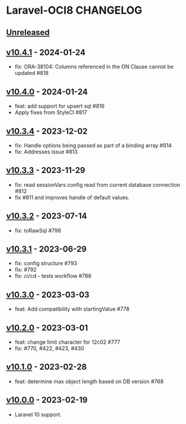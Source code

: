 # Laravel-OCI8 CHANGELOG

## [Unreleased](https://github.com/yajra/laravel-oci8/compare/v10.0.0...10.x)

## [v10.4.1](https://github.com/yajra/laravel-oci8/compare/v10.4.0...v10.4.1) - 2024-01-24

- fix: ORA-38104: Columns referenced in the ON Clause cannot be updated #818

## [v10.4.0](https://github.com/yajra/laravel-oci8/compare/v10.3.4...v10.4.0) - 2024-01-24

- feat: add support for upsert sql #816
- Apply fixes from StyleCI #817

## [v10.3.4](https://github.com/yajra/laravel-oci8/compare/v10.3.3...v10.3.4) - 2023-12-02

- fix: Handle options being passed as part of a binding array #814
- fix: Addresses issue #813

## [v10.3.3](https://github.com/yajra/laravel-oci8/compare/v10.3.2...v10.3.3) - 2023-11-29

- fix: read sessionVars config read from current database connection #812
- fix #811 and improves handle of default values.

## [v10.3.2](https://github.com/yajra/laravel-oci8/compare/v10.3.1...v10.3.2) - 2023-07-14

- fix: toRawSql #798

## [v10.3.1](https://github.com/yajra/laravel-oci8/compare/v10.3.0...v10.3.1) - 2023-06-29

- fix: config structure #793
- fix: #792
- fix: ci/cd - tests workflow #786

## [v10.3.0](https://github.com/yajra/laravel-oci8/compare/v10.2.0...v10.3.0) - 2023-03-03

- feat: Add compatibility with startingValue #778

## [v10.2.0](https://github.com/yajra/laravel-oci8/compare/v10.1.0...v10.2.0) - 2023-03-01

- feat: change limit character for 12c02 #777
- fix: #770, #422, #423, #430

## [v10.1.0](https://github.com/yajra/laravel-oci8/compare/v10.0.0...v10.1.0) - 2023-02-28

- feat: determine max object length based on DB version #768

## [v10.0.0](https://github.com/yajra/laravel-oci8/compare/v10.0.0...10.x) - 2023-02-19

- Laravel 10 support.
